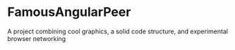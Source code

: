 # FamousAngularPeer
A project combining cool graphics, a solid code structure, and experimental browser networking

